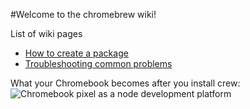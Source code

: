 #Welcome to the chromebrew wiki!

List of wiki pages
* [How to create a package](https://github.com/skycocker/chromebrew/wiki/Creating-a-package)
* [Troubleshooting common problems](https://github.com/skycocker/chromebrew/wiki/Troubleshooting-common-problems)

What your Chromebook  becomes after you install crew:
![Chromebook pixel as a node development platform](https://pbs.twimg.com/media/CZNsl0NWEAEE_Jf.jpg:large)
